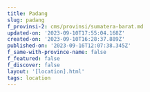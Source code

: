 ```yaml
---
title: Padang
slug: padang
f_provinsi-2: cms/provinsi/sumatera-barat.md
updated-on: '2023-09-10T17:55:04.168Z'
created-on: '2023-09-10T16:28:37.889Z'
published-on: '2023-09-16T12:07:38.345Z'
f_same-with-province-name: false
f_featured: false
f_discover: false
layout: '[location].html'
tags: location
---
```



